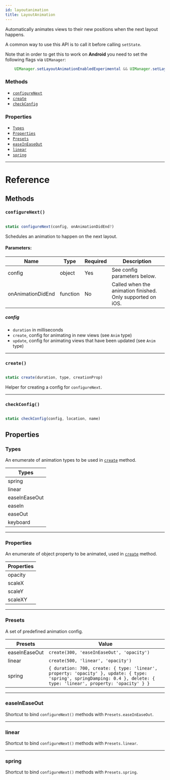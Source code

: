```yaml
---
id: layoutanimation
title: LayoutAnimation
---
```


Automatically animates views to their new positions when the next layout happens.

A common way to use this API is to call it before calling `setState`.

Note that in order to get this to work on **Android** you need to set the following flags via `UIManager`:


```java
    UIManager.setLayoutAnimationEnabledExperimental && UIManager.setLayoutAnimationEnabledExperimental(true);
```


### Methods

* [`configureNext`](../layoutanimation/#configurenext)
* [`create`](../layoutanimation/#create)
* [`checkConfig`](../layoutanimation/#checkconfig)

### Properties

* [`Types`](../layoutanimation/#types)
* [`Properties`](../layoutanimation/#properties)
* [`Presets`](../layoutanimation/#presets)
* [`easeInEaseOut`](../layoutanimation/#easeineaseout)
* [`linear`](../layoutanimation/#linear)
* [`spring`](../layoutanimation/#spring)

---

# Reference

## Methods

### `configureNext()`


```javascript

static configureNext(config, onAnimationDidEnd?)

```


Schedules an animation to happen on the next layout.

#### Parameters:

| Name              | Type     | Required | Description                                                |
| ----------------- | -------- | -------- | ---------------------------------------------------------- |
| config            | object   | Yes      | See config parameters below.                               |
| onAnimationDidEnd | function | No       | Called when the animation finished. Only supported on iOS. |

##### config

* `duration` in milliseconds
* `create`, config for animating in new views (see `Anim` type)
* `update`, config for animating views that have been updated (see `Anim` type)

---

### `create()`


```javascript

static create(duration, type, creationProp)

```


Helper for creating a config for `configureNext`.

---

### `checkConfig()`


```javascript

static checkConfig(config, location, name)

```


## Properties

### Types

An enumerate of animation types to be used in [`create`](../layoutanimation/#create) method.

| Types         |
| ------------- |
| spring        |
| linear        |
| easeInEaseOut |
| easeIn        |
| easeOut       |
| keyboard      |

---

### Properties

An enumerate of object property to be animated, used in [`create`](../layoutanimation/#create) method.

| Properties |
| ---------- |
| opacity    |
| scaleX     |
| scaleY     |
| scaleXY    |

---

### Presets

A set of predefined animation config.

| Presets       | Value                                                                                                                                                                 |
| ------------- | --------------------------------------------------------------------------------------------------------------------------------------------------------------------- |
| easeInEaseOut | `create(300, 'easeInEaseOut', 'opacity')`                                                                                                                             |
| linear        | `create(500, 'linear', 'opacity')`                                                                                                                                    |
| spring        | `{ duration: 700, create: { type: 'linear', property: 'opacity' }, update: { type: 'spring', springDamping: 0.4 }, delete: { type: 'linear', property: 'opacity' } }` |

---

### easeInEaseOut

Shortcut to bind `configureNext()` methods with `Presets.easeInEaseOut`.

---

### linear

Shortcut to bind `configureNext()` methods with `Presets.linear`.

---

### spring

Shortcut to bind `configureNext()` methods with `Presets.spring`.

